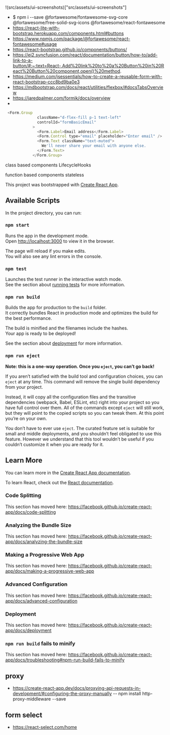 !(src/assets/ui-screenshots)["src/assets/ui-screenshots"]

- $ npm i --save @fortawesome/fontawesome-svg-core  @fortawesome/free-solid-svg-icons @fortawesome/react-fontawesome
- https://react-lite-with-bootstrap.herokuapp.com/components.html#buttons
- https://www.npmjs.com/package/@fortawesome/react-fontawesome#usage
- https://react-bootstrap.github.io/components/buttons/
- https://ej2.syncfusion.com/react/documentation/button/how-to/add-link-to-a-button/#:~:text=React-,Add%20link%20to%20a%20Button%20in%20React%20Button%20component,open()%20method.
- https://medium.com/jsessentials/how-to-create-a-reusable-form-with-react-bootstrap-ccc8bd9ba0e3
- https://mdbootstrap.com/docs/react/utilities/flexbox/#docsTabsOverview
- https://jaredpalmer.com/formik/docs/overview
- 

```js
 <Form.Group
              className="d-flex-fill p-1 text-left"
              controlId="formBasicEmail"
            >
              <Form.Label>Email address</Form.Label>
              <Form.Control type="email" placeholder="Enter email" />
              <Form.Text className="text-muted">
                We'll never share your email with anyone else.
              </Form.Text>
            </Form.Group>
```
class based components
LifecycleHooks

function based components
stateless

This project was bootstrapped with [Create React App](https://github.com/facebook/create-react-app).

## Available Scripts

In the project directory, you can run:

### `npm start`

Runs the app in the development mode.<br />
Open [http://localhost:3000](http://localhost:3000) to view it in the browser.

The page will reload if you make edits.<br />
You will also see any lint errors in the console.

### `npm test`

Launches the test runner in the interactive watch mode.<br />
See the section about [running tests](https://facebook.github.io/create-react-app/docs/running-tests) for more information.

### `npm run build`

Builds the app for production to the `build` folder.<br />
It correctly bundles React in production mode and optimizes the build for the best performance.

The build is minified and the filenames include the hashes.<br />
Your app is ready to be deployed!

See the section about [deployment](https://facebook.github.io/create-react-app/docs/deployment) for more information.

### `npm run eject`

**Note: this is a one-way operation. Once you `eject`, you can’t go back!**

If you aren’t satisfied with the build tool and configuration choices, you can `eject` at any time. This command will remove the single build dependency from your project.

Instead, it will copy all the configuration files and the transitive dependencies (webpack, Babel, ESLint, etc) right into your project so you have full control over them. All of the commands except `eject` will still work, but they will point to the copied scripts so you can tweak them. At this point you’re on your own.

You don’t have to ever use `eject`. The curated feature set is suitable for small and middle deployments, and you shouldn’t feel obligated to use this feature. However we understand that this tool wouldn’t be useful if you couldn’t customize it when you are ready for it.

## Learn More

You can learn more in the [Create React App documentation](https://facebook.github.io/create-react-app/docs/getting-started).

To learn React, check out the [React documentation](https://reactjs.org/).

### Code Splitting

This section has moved here: https://facebook.github.io/create-react-app/docs/code-splitting

### Analyzing the Bundle Size

This section has moved here: https://facebook.github.io/create-react-app/docs/analyzing-the-bundle-size

### Making a Progressive Web App

This section has moved here: https://facebook.github.io/create-react-app/docs/making-a-progressive-web-app

### Advanced Configuration

This section has moved here: https://facebook.github.io/create-react-app/docs/advanced-configuration

### Deployment

This section has moved here: https://facebook.github.io/create-react-app/docs/deployment

### `npm run build` fails to minify

This section has moved here: https://facebook.github.io/create-react-app/docs/troubleshooting#npm-run-build-fails-to-minify


## proxy

- https://create-react-app.dev/docs/proxying-api-requests-in-development/#configuring-the-proxy-manually
-- npm install http-proxy-middleware --save


## form select
- https://react-select.com/home